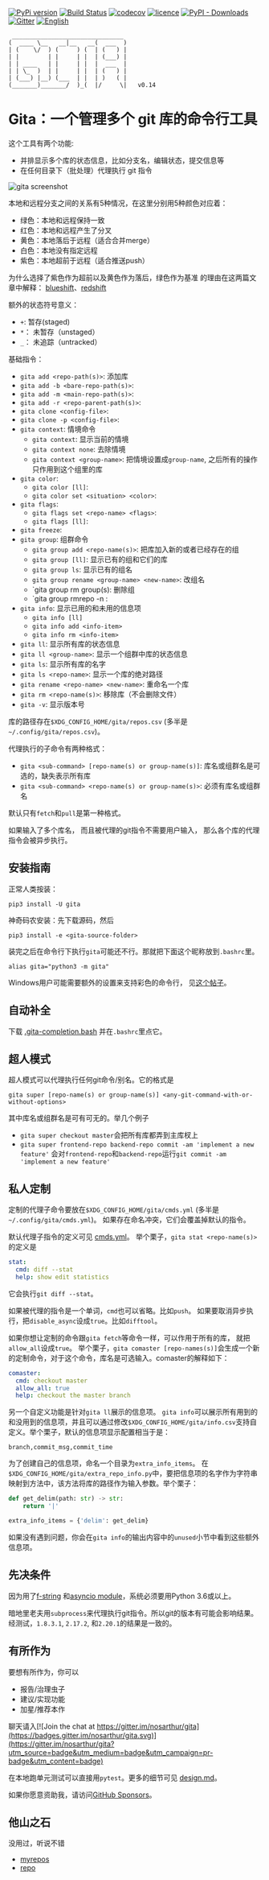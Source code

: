 [![PyPi version](https://img.shields.io/pypi/v/gita.svg?color=blue)](https://pypi.org/project/gita/)
[![Build Status](https://travis-ci.org/nosarthur/gita.svg?branch=master)](https://travis-ci.org/nosarthur/gita)
[![codecov](https://codecov.io/gh/nosarthur/gita/branch/master/graph/badge.svg)](https://codecov.io/gh/nosarthur/gita)
[![licence](https://img.shields.io/pypi/l/gita.svg)](https://github.com/nosarthur/gita/blob/master/LICENSE)
[![PyPI - Downloads](https://img.shields.io/pypi/dm/gita.svg)](https://pypistats.org/packages/gita)
[![Gitter](https://badges.gitter.im/nosarthur/gita.svg)](https://gitter.im/nosarthur/gita?utm_source=badge&utm_medium=badge&utm_campaign=pr-badge)
[![English](https://img.shields.io/badge/-English-lightgrey.svg)](https://github.com/nosarthur/gita)

```
 _______________________________
(  ____ \__   __|__   __(  ___  )
| (    \/  ) (     ) (  | (   ) |
| |        | |     | |  | (___) |
| | ____   | |     | |  |  ___  |
| | \_  )  | |     | |  | (   ) |
| (___) |__) (___  | |  | )   ( |
(_______)_______/  )_(  |/     \|   v0.14
```

# Gita：一个管理多个 git 库的命令行工具

这个工具有两个功能:

- 并排显示多个库的状态信息，比如分支名，编辑状态，提交信息等
- 在任何目录下（批处理）代理执行 git 指令

![gita screenshot](https://github.com/nosarthur/gita/raw/master/doc/screenshot.png)

本地和远程分支之间的关系有5种情况，在这里分别用5种颜色对应着：

- 绿色：本地和远程保持一致
- 红色：本地和远程产生了分叉
- 黄色：本地落后于远程（适合合并merge）
- 白色：本地没有指定远程
- 紫色：本地超前于远程（适合推送push）

为什么选择了紫色作为超前以及黄色作为落后，绿色作为基准 的理由在这两篇文章中解释：
[blueshift](https://en.wikipedia.org/wiki/Blueshift)、[redshift](https://en.wikipedia.org/wiki/Redshift)

额外的状态符号意义：

- `+`: 暂存(staged)
- `*`： 未暂存（unstaged）
- `_`： 未追踪（untracked）

基础指令：

- `gita add <repo-path(s)>`: 添加库
- `gita add -b <bare-repo-path(s)>`:
- `gita add -m <main-repo-path(s)>`:
- `gita add -r <repo-parent-path(s)>`:
- `gita clone <config-file>`:
- `gita clone -p <config-file>`:
- `gita context`: 情境命令
    - `gita context`: 显示当前的情境
    - `gita context none`: 去除情境
    - `gita context <group-name>`: 把情境设置成`group-name`, 之后所有的操作只作用到这个组里的库
- `gita color`:
    - `gita color [ll]`:
    - `gita color set <situation> <color>`:
- `gita flags`:
    - `gita flags set <repo-name> <flags>`:
    - `gita flags [ll]`:
- `gita freeze`:
- `gita group`: 组群命令
    - `gita group add <repo-name(s)>`: 把库加入新的或者已经存在的组
    - `gita group [ll]`: 显示已有的组和它们的库
    - `gita group ls`: 显示已有的组名
    - `gita group rename <group-name> <new-name>`: 改组名
    - `gita group rm group(s): 删除组
    - `gita group rmrepo -n <group-name>:
- `gita info`: 显示已用的和未用的信息项
    - `gita info [ll]`
    - `gita info add <info-item>`
    - `gita info rm <info-item>`
- `gita ll`: 显示所有库的状态信息
- `gita ll <group-name>`: 显示一个组群中库的状态信息
- `gita ls`: 显示所有库的名字
- `gita ls <repo-name>`: 显示一个库的绝对路径
- `gita rename <repo-name> <new-name>`: 重命名一个库
- `gita rm <repo-name(s)>`: 移除库（不会删除文件）
- `gita -v`: 显示版本号

库的路径存在`$XDG_CONFIG_HOME/gita/repos.csv` (多半是`~/.config/gita/repos.csv`)。

代理执行的子命令有两种格式：

- `gita <sub-command> [repo-name(s) or group-name(s)]`: 库名或组群名是可选的，缺失表示所有库
- `gita <sub-command> <repo-name(s) or group-name(s)>`: 必须有库名或组群名

默认只有`fetch`和`pull`是第一种格式。

如果输入了多个库名，
而且被代理的git指令不需要用户输入，
那么各个库的代理指令会被异步执行。

## 安装指南

正常人类按装：

```
pip3 install -U gita
```

神奇码农安装：先下载源码，然后

```
pip3 install -e <gita-source-folder>
```

装完之后在命令行下执行`gita`可能还不行。那就把下面这个昵称放到`.bashrc`里。
```
alias gita="python3 -m gita"
```

Windows用户可能需要额外的设置来支持彩色的命令行， 见[这个帖子](https://stackoverflow.com/questions/51680709/colored-text-output-in-powershell-console-using-ansi-vt100-codes)。

## 自动补全

下载
[.gita-completion.bash](https://github.com/nosarthur/gita/blob/master/.gita-completion.bash)
并在`.bashrc`里点它。

## 超人模式

超人模式可以代理执行任何git命令/别名。它的格式是

```
gita super [repo-name(s) or group-name(s)] <any-git-command-with-or-without-options>
```

其中库名或组群名是可有可无的。举几个例子

- `gita super checkout master`会把所有库都弄到主库杈上
- `gita super frontend-repo backend-repo commit -am 'implement a new feature'`
  会对`frontend-repo`和`backend-repo`运行`git commit -am 'implement a new feature'`

## 私人定制

定制的代理子命令要放在`$XDG_CONFIG_HOME/gita/cmds.yml` (多半是`~/.config/gita/cmds.yml`)。
如果存在命名冲突，它们会覆盖掉默认的指令。

默认代理子指令的定义可见
[cmds.yml](https://github.com/nosarthur/gita/blob/master/gita/cmds.yml)。
举个栗子，`gita stat <repo-name(s)>`的定义是

```yaml
stat:
  cmd: diff --stat
  help: show edit statistics
```

它会执行`git diff --stat`。

如果被代理的指令是一个单词，`cmd`也可以省略。比如`push`。
如果要取消异步执行，把`disable_async`设成`true`。比如`difftool`。

如果你想让定制的命令跟`gita fetch`等命令一样，可以作用于所有的库，
就把`allow_all`设成`true`。
举个栗子，`gita comaster [repo-names(s)]`会生成一个新的定制命令，对于这个命令，库名是可选输入。comaster的解释如下：

```yaml
comaster:
  cmd: checkout master
  allow_all: true
  help: checkout the master branch
```
另一个自定义功能是针对`gita ll`展示的信息项。
`gita info`可以展示所有用到的和没用到的信息项，并且可以通过修改`$XDG_CONFIG_HOME/gita/info.csv`支持自定义。举个栗子，默认的信息项显示配置相当于是：

```csv
branch,commit_msg,commit_time
```
为了创建自己的信息项，命名一个目录为`extra_info_items`。
在`$XDG_CONFIG_HOME/gita/extra_repo_info.py`中，要把信息项的名字作为字符串映射到方法中，该方法将库的路径作为输入参数。举个栗子：

```python
def get_delim(path: str) -> str:
    return '|'

extra_info_items = {'delim': get_delim}
```
如果没有遇到问题，你会在`gita info`的输出内容中的`unused`小节中看到这些额外信息项。

## 先决条件

因为用了[f-string](https://www.python.org/dev/peps/pep-0498/)
和[asyncio module](https://docs.python.org/3.6/library/asyncio.html)，系统必须要用Python 3.6或以上。

暗地里老夫用`subprocess`来代理执行git指令。所以git的版本有可能会影响结果。
经测试，`1.8.3.1`, `2.17.2`, 和`2.20.1`的结果是一致的。

## 有所作为

要想有所作为，你可以

- 报告/治理虫子
- 建议/实现功能
- 加星/推荐本作

聊天请入[![Join the chat at https://gitter.im/nosarthur/gita](https://badges.gitter.im/nosarthur/gita.svg)](https://gitter.im/nosarthur/gita?utm_source=badge&utm_medium=badge&utm_campaign=pr-badge&utm_content=badge)

在本地跑单元测试可以直接用`pytest`。更多的细节可见
[design.md](https://github.com/nosarthur/gita/blob/master/doc/design.md)。

如果你愿意资助我，请访问[GitHub Sponsors](https://github.com/sponsors/nosarthur)。

## 他山之石

没用过，听说不错

- [myrepos](https://myrepos.branchable.com/)
- [repo](https://source.android.com/setup/develop/repo)
